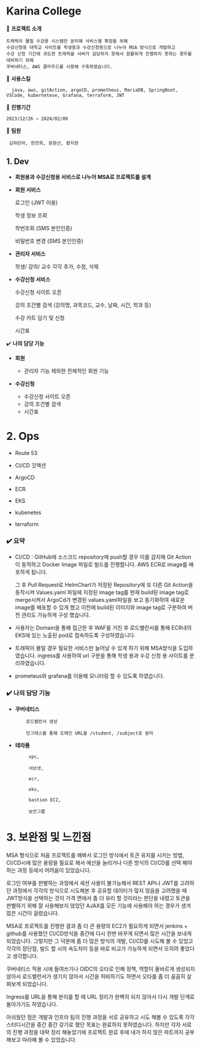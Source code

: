  # **Karina College**

📌 **프로젝트 소개**

    트래픽이 몰릴 수강용 시스템만 분리해 서비스별 확장을 위해 
    수강신청용 대학교 사이트를 학생용과 수강신청용으로 나누어 MSA 방식으로 개발하고 
    수강 신청 기간에 과도한 트래픽을 서버가 감당하지 못해서 원활하게 진행하지 못하는 경우를 대비하기 위해 
    쿠버네티스, AWS 클라우드를 사용해 구축하였습니다.


📌 **사용스킬**

      java, aws, gitAction, argoCD, prometheus, MariaDB, SpringBoot, VSCode, kubernetese, Grafana, terraform, JWT


📌 **진행기간**

    2023/12/26 → 2024/02/06


📌 **팀원**

     김하린아, 한찬희, 문원선, 황지현
 

## **1. Dev**


- **회원용과 수강신청용 서비스로 나누어 MSA로 프로젝트를 설계**

- **회원 서비스**

    로그인 (JWT 이용)
     
    학생 정보 조회
    
    학번조회 (SMS 본인인증)
    
    비밀번호 변경 (SMS 본인인증)
    
- **관리자 서비스**
    
    학생/ 강의/ 교수 각각 추가, 수정, 삭제
    
- **수강신청 서비스**
    
    수강신청 사이트 오픈  
    
    강의 조건별 검색 (강의명, 과목코드, 교수, 날짜, 시간, 학과 등)
    
    수강 카트 담기 및 신청
    
    시간표
    


✔️ **나의 담당 기능**

- **회원**
    - 관리자 기능 제외한 전체적인 회원 기능
        
    

- **수강신청**
    - 수강신청 사이트 오픈
    - 강의 조건별 검색
    - 시간표
    

# 2. Ops


- Route 53

- CI/CD 깃액션

- ArgoCD

- ECR

- EKS

- kubenetes

- terraform 


### ✔️ **요약**

- CI/CD :  GitHub에 소스크드 repository에 push할 경우 이를 감지해 Git Action 이 동작하고
Docker Image 파일로 빌드를 진행합니다. AWS ECR로 image를 배포하게 됩니다.
    
    그 후 Pull Request로 HelmChart가 저장된 Repository에 또 다른 Git Action을 동작시켜 Values.yaml 파일에 지정된 image tag를 현재 build된 image tag로 merge시켜서 ArgoCd가 변경된 values.yaml파일을 보고 동기화하여 새로운 image를 배포할 수 있게 했고 이전에 build된 이미지와 image tag로 구분하여 버전 관리도 가능하게 구성 했습니다.
    
- 사용자는 Domain을 통해 접근한 후 WAF를 거친 후 로드밸런서를 통해 ECR내의 EKS에 있는 노출된 pod로 접속하도록 구성하였습니다.
- 트래픽이 몰릴 경우 필요한 서비스만 늘어날 수 있게 하기 위해 MSA방식을 도입하였습니다.  ingress를 사용하여 url 구분을 통해 학생 용과 수강 신청 용 사이트를 분리하였습니다.
- prometeus와 grafana를 이용해 모니터링 할 수 있도록 하였습니다.

### ✔️ **나의 담당 기능**

- **쿠버네티스**
    
          로드밸런서 생성
  
          인그레스를 통해 도메인 URL을 /student, /subject로 분리
    
- **테라폼**
    
           vpc, 
    
           서브넷,
    
           ecr, 
    
           eks, 
    
           bastion EC2, 
    
           보안그룹
    

# 3. 보완점 및 느낀점

MSA 형식으로 처음 프로젝트를 해봐서 로그인 방식에서 토큰 유지를 시키는 방법, CI/CD시에 많은 용량을 필요로 해서 예산을 늘리거나 다른 방식의 CI/CD를 선택 해야 하는 과정 등에서 어려움이 있었습니다. 

로그인 여부를 판별하는 과정에서 세션 사용이 불가능해서 REST API나 JWT를 고려하던 과정에서 각각의 방식으로 시도해본 후 공유할 데이터가 많지 않음을 고려했을 때 JWT방식을 선택하는 것이 가격 면에서 좀 더 유리 할 것이라는 판단을 내렸고 토큰을 판별하기 위해 잘 사용해보지 않았던 AJAX를 모든 기능에 사용해야 하는 경우가 생겨 많은 시간이 걸렸습니다. 

MSA로 프로젝트를 진행한 결과 좀 더 큰 용량의 EC2가 필요하게 되면서 jenkins + github를 사용했던 CI/CD방식을 중간에 다시 한번 바꾸게 되면서 많은 시간을 보내게 되었습니다. 그렇지만 그 덕분에 좀 더 많은 방식의 개발, CI/CD를 시도해 볼 수 있었고 각각의 장단점, 빌드 할 시의 속도차이 등을 바로 비교가 가능하게 되면서 오히려 좋았다고 생각합니다.

쿠버네티스 적용 시에 들여쓰기나 OIDC의 오타로 인해 정책, 역할이 올바르게 생성되지 않아서 로드밸런서가 생기지 않아서 시간을 허비하기도 하면서 오타를 좀 더 꼼꼼히 살펴보게 되었습니다. 

Ingress를 URL을 통해 분리를 할 때 URL 정리가 완벽히 되지 않아서 다시 개발 단계로 돌아가기도 하였습니다.

아쉬웠던 점은 개발과 인프라 팀의 진행 과정을 서로 공유하고 시도 해볼 수 있도록 각각 스터디시간을 중간 중간 갖기로 했던 목표는  완료하지 못하였습니다. 하지만 각자 서로의 진행 과정을 대략 정리 해놓았기에 프로젝트 완료 후에 내가 하지 않은 파트까지 공부해보고 따라해 볼 수 있었습니다.
